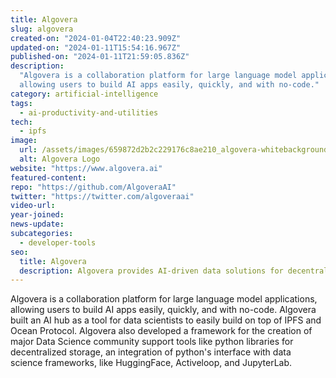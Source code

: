 ```yaml
---
title: Algovera
slug: algovera
created-on: "2024-01-04T22:40:23.909Z"
updated-on: "2024-01-11T15:54:16.967Z"
published-on: "2024-01-11T21:59:05.836Z"
description:
  "Algovera is a collaboration platform for large language model applications,
  allowing users to build AI apps easily, quickly, and with no-code."
category: artificial-intelligence
tags:
  - ai-productivity-and-utilities
tech:
  - ipfs
image:
  url: /assets/images/659872d2b2c229176c8ae210_algovera-whitebackground.png
  alt: Algovera Logo
website: "https://www.algovera.ai"
featured-content:
repo: "https://github.com/AlgoveraAI"
twitter: "https://twitter.com/algoveraai"
video-url:
year-joined:
news-update:
subcategories:
  - developer-tools
seo:
  title: Algovera
  description: Algovera provides AI-driven data solutions for decentralized applications.
---
```


Algovera is a collaboration platform for large language model applications, allowing users to build AI apps easily, quickly, and with no-code. Algovera built an AI hub as a tool for data scientists to easily build on top of IPFS and Ocean Protocol. Algovera also developed a framework for the creation of major Data Science community support tools like python libraries for decentralized storage, an integration of python's interface with data science frameworks, like HuggingFace, Activeloop, and JupyterLab.
